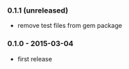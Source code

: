 ### 0.1.1 (unreleased)
 * remove test files from gem package

### 0.1.0 - 2015-03-04

 * first release

